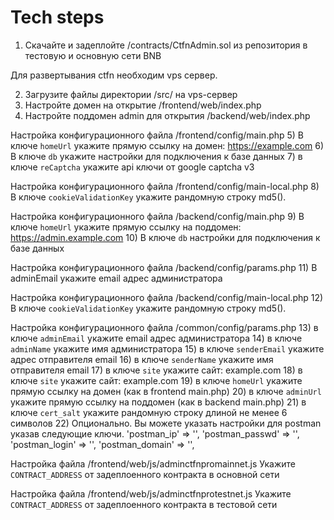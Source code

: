 # Tech steps

1) Скачайте и задеплойте /contracts/CtfnAdmin.sol из репозитория в тестовую и основную сети BNB

Для развертывания ctfn необходим vps сервер.

2) Загрузите файлы директории /src/ на vps-сервер
3) Настройте домен на открытие /frontend/web/index.php
4) Настройте поддомен admin для открытия /backend/web/index.php

Настройка конфигурационного файла /frontend/config/main.php
5) В ключе `homeUrl` укажите прямую ссылку на домен: https://example.com
6) В ключе `db` укажите настройки для подключения к базе данных
7) в ключе `reCaptcha` укажите api ключи от google captcha v3 

Настройка конфигурационного файла /frontend/config/main-local.php
8) В ключе `cookieValidationKey` укажите рандомную строку md5().

Настройка конфигурационного файла /backend/config/main.php
9) В ключе `homeUrl` укажите прямую ссылку на поддомен: https://admin.example.com
10) В ключе `db` настройки для подключения к базе данных

Настройка конфигурационного файла /backend/config/params.php
11) В adminEmail укажите email адрес администратора

Настройка конфигурационного файла /backend/config/main-local.php
12) В ключе `cookieValidationKey` укажите рандомную строку md5().

Настройка конфигурационного файла /common/config/params.php
13) в ключе `adminEmail` укажите email адрес администратора
14) в ключе `adminName` укажите имя администратора
15) в ключе `senderEmail` укажите адрес отправителя email
16) в ключе `senderName` укажите имя отправителя email
17) в ключе `site` укажите сайт: example.com
18) в ключе `site` укажите сайт: example.com
19) в ключе `homeUrl` укажите прямую ссылку на домен (как в frontend main.php)
20) в ключе `adminUrl` укажите прямую ссылку на поддомен (как в backend main.php)
21) в ключе `cert_salt` укажите рандомную строку длиной не менее 6 символов
22) Опционально.  Вы можете указать настройки для postman указав следующие ключи.
'postman_ip' => '',
'postman_passwd' => '',
'postman_login' => '',
'postman_domain' => '',

Настройка файла /frontend/web/js/adminctfnpromainnet.js
Укажите `CONTRACT_ADDRESS` от задеплоенного контракта в основной сети

Настройка файла /frontend/web/js/adminctfnprotestnet.js
Укажите `CONTRACT_ADDRESS` от задеплоенного контракта в тестовой сети
